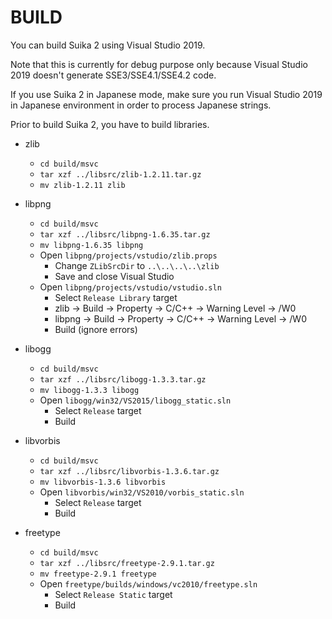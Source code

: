 BUILD
=====

You can build Suika 2 using Visual Studio 2019.

Note that this is currently for debug purpose only because Visual Studio 2019
doesn't generate SSE3/SSE4.1/SSE4.2 code.

If you use Suika 2 in Japanese mode, make sure you run Visual Studio 2019
in Japanese environment in order to process Japanese strings.

Prior to build Suika 2, you have to build libraries.

* zlib
    * `cd build/msvc`
    * `tar xzf ../libsrc/zlib-1.2.11.tar.gz`
    * `mv zlib-1.2.11 zlib`

* libpng
    * `cd build/msvc`
    * `tar xzf ../libsrc/libpng-1.6.35.tar.gz`
    * `mv libpng-1.6.35 libpng`
    * Open `libpng/projects/vstudio/zlib.props`
        * Change `ZLibSrcDir` to `..\..\..\..\zlib`
        * Save and close Visual Studio
    * Open `libpng/projects/vstudio/vstudio.sln`
        * Select `Release Library` target
        * zlib -> Build -> Property -> C/C++ -> Warning Level -> /W0
        * libpng -> Build -> Property -> C/C++ -> Warning Level -> /W0
        * Build (ignore errors)

* libogg
    * `cd build/msvc`
    * `tar xzf ../libsrc/libogg-1.3.3.tar.gz`
    * `mv libogg-1.3.3 libogg`
    * Open `libogg/win32/VS2015/libogg_static.sln`
        * Select `Release` target
        * Build

* libvorbis
    * `cd build/msvc`
    * `tar xzf ../libsrc/libvorbis-1.3.6.tar.gz`
    * `mv libvorbis-1.3.6 libvorbis`
    * Open `libvorbis/win32/VS2010/vorbis_static.sln`
        * Select `Release` target
        * Build

* freetype
    * `cd build/msvc`
    * `tar xzf ../libsrc/freetype-2.9.1.tar.gz`
    * `mv freetype-2.9.1 freetype`
    * Open `freetype/builds/windows/vc2010/freetype.sln`
        * Select `Release Static` target
        * Build
